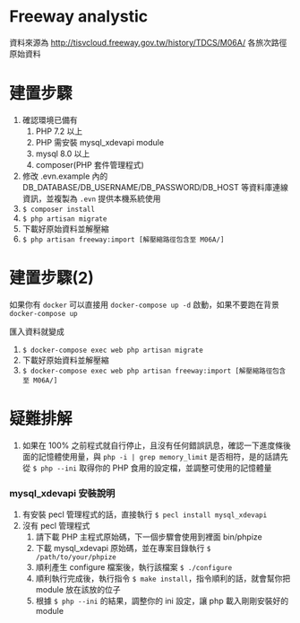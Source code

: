 # Freeway analystic

資料來源為 http://tisvcloud.freeway.gov.tw/history/TDCS/M06A/ 各旅次路徑原始資料


# 建置步驟

1. 確認環境已備有
    1. PHP 7.2 以上
    1. PHP 需安裝 mysql\_xdevapi module
    1. mysql 8.0 以上
    1. composer(PHP 套件管理程式)
1. 修改 .evn.example 內的 DB\_DATABASE/DB\_USERNAME/DB\_PASSWORD/DB\_HOST 等資料庫連線資訊，並複製為 `.evn` 提供本機系統使用
1. `$ composer install`
1. `$ php artisan migrate`
1. 下載好原始資料並解壓縮
1. `$ php artisan freeway:import [解壓縮路徑包含至 M06A/]`

# 建置步驟(2)

如果你有 `docker` 可以直接用 `docker-compose up -d` 啟動，如果不要跑在背景 `docker-compose up`

匯入資料就變成

1. `$ docker-compose exec web php artisan migrate`
1. 下載好原始資料並解壓縮
1. `$ docker-compose exec web php artisan freeway:import [解壓縮路徑包含至 M06A/]`


# 疑難排解

1. 如果在 100% 之前程式就自行停止，且沒有任何錯誤訊息，確認一下進度條後面的記憶體使用量，與 `php -i | grep memory_limit` 是否相符，是的話請先從 `$ php --ini` 取得你的 PHP 食用的設定檔，並調整可使用的記憶體量

### mysql\_xdevapi 安裝說明

1. 有安裝 pecl 管理程式的話，直接執行 `$ pecl install mysql_xdevapi`
1. 沒有 pecl 管理程式
    1. 請下載 PHP 主程式原始碼，下一個步驟會使用到裡面 bin/phpize
    1. 下載 mysql\_xdevapi 原始碼，並在專案目錄執行 `$ /path/to/your/phpize`
    1. 順利產生 configure 檔案後，執行該檔案 `$ ./configure`
    1. 順利執行完成後，執行指令 `$ make install`，指令順利的話，就會幫你把 module 放在該放的位子
    1. 根據 `$ php --ini` 的結果，調整你的 ini 設定，讓 php 載入剛剛安裝好的 module
